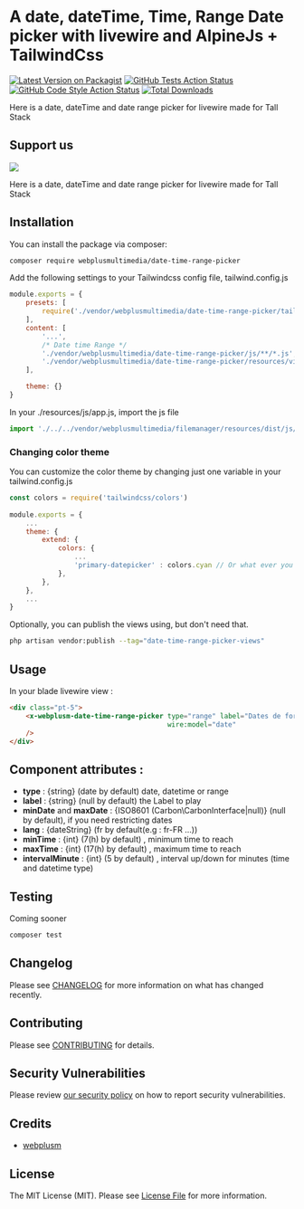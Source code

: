 # A date, dateTime, Time, Range Date picker with livewire and AlpineJs + TailwindCss

[![Latest Version on Packagist](https://img.shields.io/packagist/v/webplusmultimedia/date-time-range-picker.svg?style=flat-square)](https://packagist.org/packages/webplusmultimedia/date-time-range-picker)
[![GitHub Tests Action Status](https://img.shields.io/github/actions/workflow/status/webplusmultimedia/date-time-range-picker/run-tests.yml?branch=main&label=tests&style=flat-square)](https://github.com/webplusmultimedia/date-time-range-picker/actions?query=workflow%3Arun-tests+branch%3Amain)
[![GitHub Code Style Action Status](https://img.shields.io/github/actions/workflow/status/webplusmultimedia/date-time-range-picker/fix-php-code-style-issues.yml?branch=main&label=code%20style&style=flat-square)](https://github.com/webplusmultimedia/date-time-range-picker/actions?query=workflow%3A"Fix+PHP+code+style+issues"+branch%3Amain)
[![Total Downloads](https://img.shields.io/packagist/dt/webplusmultimedia/date-time-range-picker.svg?style=flat-square)](https://packagist.org/packages/webplusmultimedia/date-time-range-picker)

Here is a date, dateTime and date range picker for livewire made for Tall Stack

## Support us

[<img src="https://i.postimg.cc/0jTRWDYR/Date-time-range-picker-webplus-multim-dia-2.jpg"  />](https://webplusm.net)

Here is a date, dateTime and date range picker for livewire made for Tall Stack

## Installation

You can install the package via composer:

```bash
composer require webplusmultimedia/date-time-range-picker
```

Add the following settings to your Tailwindcss config file, tailwind.config.js
```js
module.exports = {
    presets: [
        require('./vendor/webplusmultimedia/date-time-range-picker/tailwind.config.js')
    ],
    content: [
        '...',
        /* Date time Range */
        './vendor/webplusmultimedia/date-time-range-picker/js/**/*.js',
        './vendor/webplusmultimedia/date-time-range-picker/resources/views/**/*.blade.php',
    ],

    theme: {}
}
```

In your ./resources/js/app.js, import the js file
```js
import './../../vendor/webplusmultimedia/filemanager/resources/dist/js/date_time_range'
```
### Changing color theme

You can customize the color theme by changing just one variable in your tailwind.config.js

```js
const colors = require('tailwindcss/colors')
 
module.exports = {
    ...
    theme: {
        extend: {
            colors: {
                ...
                'primary-datepicker' : colors.cyan // Or what ever you want
            },
        },
    },
    ...
}
```

Optionally, you can publish the views using, but don't need that.

```bash
php artisan vendor:publish --tag="date-time-range-picker-views"
```

## Usage

In your blade livewire view :
```html
<div class="pt-5">
    <x-webplusm-date-time-range-picker type="range" label="Dates de formation" 
                                       wire:model="date" 
    />
</div>
```

## Component attributes :

- **type** : {string} (date by default) date, datetime or range 
- **label** : {string} (null by default) the Label to play
- **minDate** and **maxDate** : {ISO8601 (Carbon\CarbonInterface|null)} (null by default), if you need restricting dates
- **lang** : {dateString} (fr by default(e.g : fr-FR ...))
- **minTime** : {int} (7(h) by default) , minimum time to reach
- **maxTime** : {int} (17(h) by default) , maximum time to reach
- **intervalMinute** : {int} (5 by default) , interval up/down for minutes (time and datetime type)

## Testing

Coming sooner
```bash
composer test
```

## Changelog

Please see [CHANGELOG](CHANGELOG.md) for more information on what has changed recently.

## Contributing

Please see [CONTRIBUTING](CONTRIBUTING.md) for details.

## Security Vulnerabilities

Please review [our security policy](../../security/policy) on how to report security vulnerabilities.

## Credits

- [webplusm](https://github.com/webplusmultimedia)

## License

The MIT License (MIT). Please see [License File](LICENSE.md) for more information.
